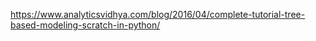 https://www.analyticsvidhya.com/blog/2016/04/complete-tutorial-tree-based-modeling-scratch-in-python/

